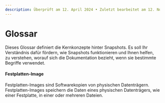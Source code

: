 ```yaml
---
description: Überprüft am 12. April 2024 • Zuletzt bearbeitet am 12. November 2024
---
```


# Glossar

Dieses Glossar definiert die Kernkonzepte hinter Snapshots. Es soll Ihr Verständnis dafür fördern, wie Snapshots funktionieren und Ihnen helfen, zu verstehen, worauf sich die Dokumentation bezieht, wenn sie bestimmte Begriffe verwendet.

#### Festplatten-Image&#x20;

Festplatten-Images sind Softwarekopien von physischen Datenträgern. Festplatten-Images speichern die Daten eines physischen Datenträgers, wie einer Festplatte, in einer oder mehreren Dateien.
